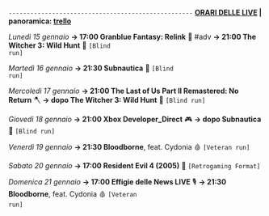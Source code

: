 <code>---------------------------------------------------</code>
<b><u>ORARI DELLE LIVE</u> | panoramica: <a href="https://trello.com/b/iKwdSGf3/sabaku">trello</a></b>

<i>Lunedì 15 gennaio</i>
<b>→ 17:00 Granblue Fantasy: Relink</b> 🔮 #adv
<b>→ 21:00 The Witcher 3: Wild Hunt</b> 🦄 <code>[Blind run]</code>

<i>Martedì 16 gennaio</i>
<b>→ 21:30 Subnautica</b> 🐳 <code>[Blind run]</code>

<i>Mercoledì 17 gennaio</i>
<b>→ 21:00 The Last of Us Part II Remastered: No Return</b> 🪓
<b>→ dopo The Witcher 3: Wild Hunt</b> 🦄 <code>[Blind run]</code>

<i>Giovedì 18 gennaio</i>
<b>→ 21:00 Xbox Developer_Direct</b> 🎮
<b>→ dopo Subnautica</b> 🐳 <code>[Blind run]</code>

<i>Venerdì 19 gennaio</i>
<b>→ 21:30 Bloodborne</b>, feat. Cydonia 🩸 <code>[Veteran run]</code>

<i>Sabato 20 gennaio</i>
<b>→ 17:00 Resident Evil 4 (2005)</b> 🧿 <code>[Retrogaming Format]</code>

<i>Domenica 21 gennaio</i>
<b>→ 17:00 Effigie delle News LIVE</b> 🎙️
<b>→ 21:30 Bloodborne</b>, feat. Cydonia 🩸 <code>[Veteran run]</code>
